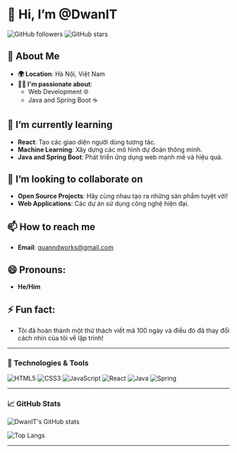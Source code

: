 # 👋 Hi, I’m @DwanIT

![GitHub followers](https://img.shields.io/github/followers/DwanIT?style=social) ![GitHub stars](https://img.shields.io/github/stars/DwanIT?style=social)

## 👀 About Me
- **🌍 Location**: Hà Nội, Việt Nam
- **👨‍💻 I'm passionate about**:
  - Web Development 🌐
  - Java and Spring Boot ☕️

## 🌱 I’m currently learning 
- **React**: Tạo các giao diện người dùng tương tác.
- **Machine Learning**: Xây dựng các mô hình dự đoán thông minh.
- **Java and Spring Boot**: Phát triển ứng dụng web mạnh mẽ và hiệu quả.

## 💞️ I’m looking to collaborate on 
- **Open Source Projects**: Hãy cùng nhau tạo ra những sản phẩm tuyệt vời!
- **Web Applications**: Các dự án sử dụng công nghệ hiện đại.

## 📫 How to reach me 
- **Email**: [quanndworks@gmail.com](mailto:quanndworks@gmail.com)

## 😄 Pronouns: 
- **He/Him**

## ⚡ Fun fact: 
- Tôi đã hoàn thành một thử thách viết mã 100 ngày và điều đó đã thay đổi cách nhìn của tôi về lập trình!

---

### 🔧 Technologies & Tools
![HTML5](https://img.shields.io/badge/HTML5-%23E34F26.svg?&style=for-the-badge&logo=html5&logoColor=white)
![CSS3](https://img.shields.io/badge/CSS3-%231572B6.svg?&style=for-the-badge&logo=css3&logoColor=white)
![JavaScript](https://img.shields.io/badge/JavaScript-%23323330.svg?&style=for-the-badge&logo=javascript&logoColor=%23F7DF1E)
![React](https://img.shields.io/badge/React-%2361DAFB.svg?&style=for-the-badge&logo=react&logoColor=black)
![Java](https://img.shields.io/badge/Java-%23E34F26.svg?&style=for-the-badge&logo=java&logoColor=white)
![Spring](https://img.shields.io/badge/Spring-%2336E7B7.svg?&style=for-the-badge&logo=spring&logoColor=black)

---

### 📈 GitHub Stats
![DwanIT's GitHub stats](https://github-readme-stats.vercel.app/api?username=DwanIT&show_icons=true&theme=radical)

![Top Langs](https://github-readme-stats.vercel.app/api/top-langs/?username=DwanIT&layout=compact&theme=radical)

---
